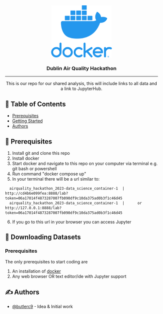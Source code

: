 <p align="center">
  <img src="https://github.com/butlerc9/Docker-Data-Science/blob/main/images/readme/vertical-logo-monochromatic.webp" width="200" title="hover text">
</p>

<h3 align="center">Dublin Air Quality Hackathon</h3>

---

<p align="center">This is our repo for our shared analysis, this will include links to all data and a link to JupyterHub.</p>

## 📝 Table of Contents
- [Prerequisites](#prerequisites)
- [Getting Started](#getting_started)
- [Authors](#authors)

## 🧐 Prerequisites <a name = "Prerequisites"></a>

1. Install git and clone this repo
2. Install docker
3. Start docker and navigate to this repo on your computer via terminal e.g. git bash or powershell
4. Run command "docker compose up"
5. In your terminal there will be a url similar to:
```
  airquality_hackathon_2023-data_science_container-1  |         http://cd4b6e099fea:8888/lab?token=06a17014f4873287007fb090df9c10da375ad0b3f1c46d45
  airquality_hackathon_2023-data_science_container-1  |      or http://127.0.0.1:8888/lab?token=06a17014f4873287007fb090df9c10da375ad0b3f1c46d45
```
6. If you go to this url in your browser you can access Jupyter

## 🏁 Downloading Datasets <a name = "getting_started"></a>

### Prerequisites

The only prerequisites to start coding are

1. An installation of <a href = 'https://www.docker.com/'>docker</a>
2. Any web browser OR text editor/ide with Jupyter support

## ✍️ Authors <a name = "authors"></a>
- [@butlerc9](https://github.com/butlerc9) - Idea & Initial work
